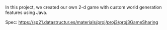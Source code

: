 In this project, we created our own 2-d game with custom world generation features using Java.


Spec: https://sp21.datastructur.es/materials/proj/proj3/proj3GameSharing
